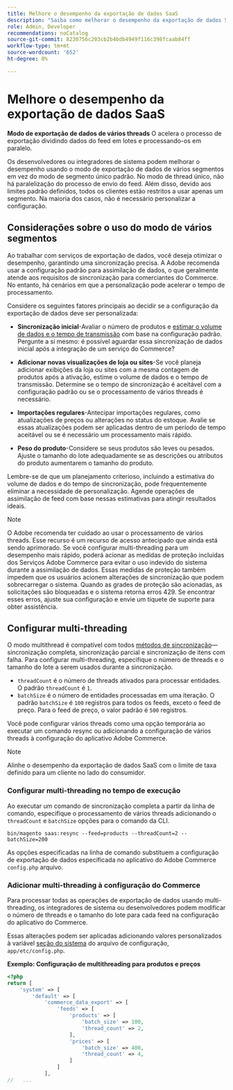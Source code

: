 ```yaml
---
title: Melhore o desempenho da exportação de dados SaaS
description: "Saiba como melhorar o desempenho da exportação de dados SaaS para Serviços da Commerce usando o modo de exportação de dados de vários threads."
role: Admin, Developer
recommendations: noCatalog
source-git-commit: 8230756c203cb2b4bdb4949f116c398fcaab84ff
workflow-type: tm+mt
source-wordcount: '652'
ht-degree: 0%

---
```


# Melhore o desempenho da exportação de dados SaaS

**Modo de exportação de dados de vários threads** O acelera o processo de exportação dividindo dados do feed em lotes e processando-os em paralelo.

Os desenvolvedores ou integradores de sistema podem melhorar o desempenho usando o modo de exportação de dados de vários segmentos em vez do modo de segmento único padrão. No modo de thread único, não há paralelização do processo de envio do feed. Além disso, devido aos limites padrão definidos, todos os clientes estão restritos a usar apenas um segmento. Na maioria dos casos, não é necessário personalizar a configuração.

## Considerações sobre o uso do modo de vários segmentos

Ao trabalhar com serviços de exportação de dados, você deseja otimizar o desempenho, garantindo uma sincronização precisa.
A Adobe recomenda usar a configuração padrão para assimilação de dados, o que geralmente atende aos requisitos de sincronização para comerciantes do Commerce. No entanto, há cenários em que a personalização pode acelerar o tempo de processamento.

Considere os seguintes fatores principais ao decidir se a configuração da exportação de dados deve ser personalizada:

- **Sincronização inicial**-Avaliar o número de produtos e [estimar o volume de dados e o tempo de transmissão](estimate-data-volume-sync-time.md) com base na configuração padrão. Pergunte a si mesmo: é possível aguardar essa sincronização de dados inicial após a integração de um serviço do Commerce?

- **Adicionar novas visualizações de loja ou sites**-Se você planeja adicionar exibições da loja ou sites com a mesma contagem de produtos após a ativação, estime o volume de dados e o tempo de transmissão. Determine se o tempo de sincronização é aceitável com a configuração padrão ou se o processamento de vários threads é necessário.

- **Importações regulares**-Antecipar importações regulares, como atualizações de preços ou alterações no status do estoque. Avalie se essas atualizações podem ser aplicadas dentro de um período de tempo aceitável ou se é necessário um processamento mais rápido.

- **Peso do produto**-Considere se seus produtos são leves ou pesados. Ajuste o tamanho do lote adequadamente se as descrições ou atributos do produto aumentarem o tamanho do produto.

Lembre-se de que um planejamento criterioso, incluindo a estimativa do volume de dados e do tempo de sincronização, pode frequentemente eliminar a necessidade de personalização. Agende operações de assimilação de feed com base nessas estimativas para atingir resultados ideais.

>[!NOTE]
>
>O Adobe recomenda ter cuidado ao usar o processamento de vários threads. Esse recurso é um recurso de acesso antecipado que ainda está sendo aprimorado. Se você configurar multi-threading para um desempenho mais rápido, poderá acionar as medidas de proteção incluídas dos Serviços Adobe Commerce para evitar o uso indevido do sistema durante a assimilação de dados. Essas medidas de proteção também impedem que os usuários acionem alterações de sincronização que podem sobrecarregar o sistema. Quando as grades de proteção são acionadas, as solicitações são bloqueadas e o sistema retorna erros 429. Se encontrar esses erros, ajuste sua configuração e envie um tíquete de suporte para obter assistência.

## Configurar multi-threading

O modo multithread é compatível com todos [métodos de sincronização](data-synchronization.md#synchronization-process)—sincronização completa, sincronização parcial e sincronização de itens com falha. Para configurar multi-threading, especifique o número de threads e o tamanho do lote a serem usados durante a sincronização.

- `threadCount` é o número de threads ativados para processar entidades. O padrão `threadCount` é `1`.
- `batchSize` é o número de entidades processadas em uma iteração. O padrão `batchSize` é `100` registros para todos os feeds, exceto o feed de preço. Para o feed de preço, o valor padrão é `500` registros.

Você pode configurar vários threads como uma opção temporária ao executar um comando resync ou adicionando a configuração de vários threads à configuração do aplicativo Adobe Commerce.

>[!NOTE]
>
>Alinhe o desempenho da exportação de dados SaaS com o limite de taxa definido para um cliente no lado do consumidor.

### Configurar multi-threading no tempo de execução

Ao executar um comando de sincronização completa a partir da linha de comando, especifique o processamento de vários threads adicionando o `threadCount` e `batchSize` opções para o comando da CLI.

```
bin/magento saas:resync --feed=products --threadCount=2 --batchSize=200
```

As opções especificadas na linha de comando substituem a configuração de exportação de dados especificada no aplicativo do Adobe Commerce `config.php` arquivo.

### Adicionar multi-threading à configuração do Commerce

Para processar todas as operações de exportação de dados usando multi-threading, os integradores de sistema ou desenvolvedores podem modificar o número de threads e o tamanho do lote para cada feed na configuração do aplicativo do Commerce.

Essas alterações podem ser aplicadas adicionando valores personalizados à variável [seção do sistema](https://experienceleague.adobe.com/en/docs/commerce-operations/configuration-guide/files/config-reference-configphp#system) do arquivo de configuração, `app/etc/config.php`.

**Exemplo: Configuração de multithreading para produtos e preços**

```php
<?php
return [
    'system' => [
        'default' => [
            'commerce_data_export' => [
                'feeds' => [
                    'products' => [
                        'batch_size' => 100,
                        'thread_count' => 2,
                    ],
                    'prices' => [
                        'batch_size' => 400,
                        'thread_count' => 4,
                    ]
                ]
            ],
//   ...
```
